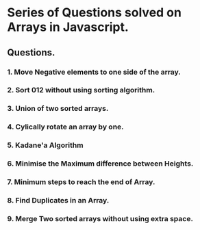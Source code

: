 
# Series of Questions solved on Arrays in Javascript.

## Questions.

### 1. Move Negative elements to one side of the array.
### 2. Sort 012 without using sorting algorithm.
### 3. Union of two sorted arrays.
### 4. Cylically rotate an array by one.
### 5. Kadane'a Algorithm
### 6. Minimise the Maximum difference between Heights.
### 7. Minimum steps to reach the end of Array.
### 8. Find Duplicates in an Array.
### 9. Merge Two sorted arrays without using extra space.
